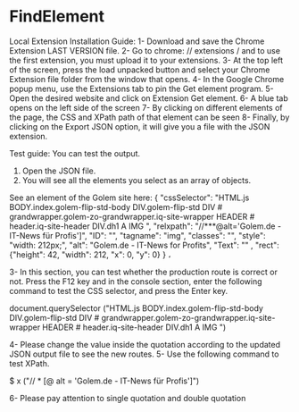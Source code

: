 # FindElement

Local Extension Installation Guide:
1- Download and save the Chrome Extension LAST VERSION file.
2- Go to chrome: // extensions / and to use the first extension, you must upload it to your extensions.
3- At the top left of the screen, press the load unpacked button and select your Chrome Extension file folder from the window that opens.
4- In the Google Chrome popup menu, use the Extensions tab to pin the Get element program.
5- Open the desired website and click on Extension Get element.
6- A blue tab opens on the left side of the screen
7- By clicking on different elements of the page, the CSS and XPath path of that element can be seen
8- Finally, by clicking on the Export JSON option, it will give you a file with the JSON extension.

Test guide:
You can test the output.
1. Open the JSON file.
2. You will see all the elements you select as an array of objects.

See an element of the Golem site here:
 {
      "cssSelector": "HTML.js BODY.index.golem-flip-std-body DIV.golem-flip-std DIV # grandwrapper.golem-zo-grandwrapper.iq-site-wrapper HEADER # header.iq-site-header DIV.dh1 A IMG ",
      "relxpath": "//***@alt='Golem.de - IT-News für Profis']",
      "ID": "",
      "tagname": "img",
      "classes": "",
      "style": "width: 212px;",
      "alt": "Golem.de - IT-News for Profits",
      "Text": "" ,
      "rect": {"height": 42, "width": 212, "x": 0, "y": 0}
    } ،
    
3- In this section, you can test whether the production route is correct or not.
Press the F12 key and in the console section, enter the following command to test the CSS selector, and press the Enter key.

 document.querySelector ("HTML.js BODY.index.golem-flip-std-body DIV.golem-flip-std DIV # grandwrapper.golem-zo-grandwrapper.iq-site-wrapper HEADER # header.iq-site-header DIV.dh1 A IMG ")

4- Please change the value inside the quotation according to the updated JSON output file to see the new routes.
5- Use the following command to test XPath.

$ x ("// * [@ alt = 'Golem.de - IT-News für Profis']")

6- Please pay attention to single quotation and double quotation
